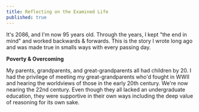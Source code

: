 ```yaml
---
title: Reflecting on the Examined Life
published: true
---
```


It's 2086, and I'm now 95 years old. Through the years, I kept "the end in mind" and worked backwards & forwards. This is the story I wrote long ago and was made true in smalls ways with every passing day.

**Poverty & Overcoming**

My parents, grandparents, and great-grandparents all had children by 20. I had the privilege of meeting my great-grandparents who'd fought in WWII and hearing the worldviews of those in the early 20th century. We're now nearing the 22nd century. Even though they all lacked an undergraduate education, they were supportive in their own ways including the deep value of reasoning for its own sake.
